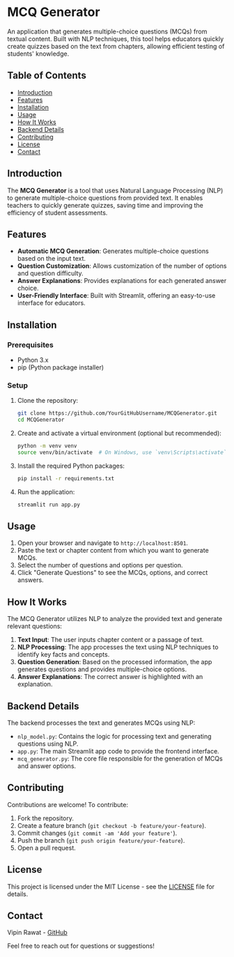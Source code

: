 # MCQ Generator

An application that generates multiple-choice questions (MCQs) from textual content. Built with NLP techniques, this tool helps educators quickly create quizzes based on the text from chapters, allowing efficient testing of students' knowledge.

## Table of Contents

- [Introduction](#introduction)
- [Features](#features)
- [Installation](#installation)
- [Usage](#usage)
- [How It Works](#how-it-works)
- [Backend Details](#backend-details)
- [Contributing](#contributing)
- [License](#license)
- [Contact](#contact)

## Introduction

The **MCQ Generator** is a tool that uses Natural Language Processing (NLP) to generate multiple-choice questions from provided text. It enables teachers to quickly generate quizzes, saving time and improving the efficiency of student assessments.

## Features

- **Automatic MCQ Generation**: Generates multiple-choice questions based on the input text.
- **Question Customization**: Allows customization of the number of options and question difficulty.
- **Answer Explanations**: Provides explanations for each generated answer choice.
- **User-Friendly Interface**: Built with Streamlit, offering an easy-to-use interface for educators.

## Installation

### Prerequisites

- Python 3.x
- pip (Python package installer)

### Setup

1. Clone the repository:
    ```sh
    git clone https://github.com/YourGitHubUsername/MCQGenerator.git
    cd MCQGenerator
    ```

2. Create and activate a virtual environment (optional but recommended):
    ```sh
    python -m venv venv
    source venv/bin/activate  # On Windows, use `venv\Scripts\activate`
    ```

3. Install the required Python packages:
    ```sh
    pip install -r requirements.txt
    ```

4. Run the application:
    ```sh
    streamlit run app.py
    ```

## Usage

1. Open your browser and navigate to `http://localhost:8501`.
2. Paste the text or chapter content from which you want to generate MCQs.
3. Select the number of questions and options per question.
4. Click "Generate Questions" to see the MCQs, options, and correct answers.

## How It Works

The MCQ Generator utilizes NLP to analyze the provided text and generate relevant questions:

1. **Text Input**: The user inputs chapter content or a passage of text.
2. **NLP Processing**: The app processes the text using NLP techniques to identify key facts and concepts.
3. **Question Generation**: Based on the processed information, the app generates questions and provides multiple-choice options.
4. **Answer Explanations**: The correct answer is highlighted with an explanation.

## Backend Details

The backend processes the text and generates MCQs using NLP:

- `nlp_model.py`: Contains the logic for processing text and generating questions using NLP.
- `app.py`: The main Streamlit app code to provide the frontend interface.
- `mcq_generator.py`: The core file responsible for the generation of MCQs and answer options.

## Contributing

Contributions are welcome! To contribute:

1. Fork the repository.
2. Create a feature branch (`git checkout -b feature/your-feature`).
3. Commit changes (`git commit -am 'Add your feature'`).
4. Push the branch (`git push origin feature/your-feature`).
5. Open a pull request.

## License

This project is licensed under the MIT License - see the [LICENSE](LICENSE) file for details.

## Contact

Vipin Rawat - [GitHub](https://github.com/vipinrawat01)

Feel free to reach out for questions or suggestions!